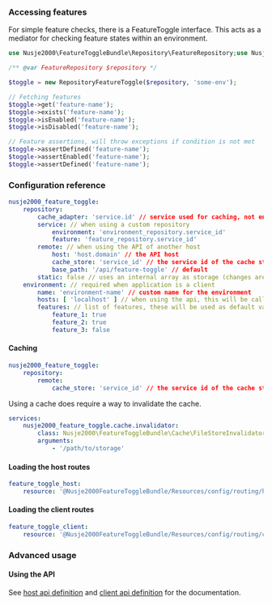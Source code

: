 ### Accessing features

For simple feature checks, there is a FeatureToggle interface. This acts as a mediator for checking feature states within an environment.

```php
use Nusje2000\FeatureToggleBundle\Repository\FeatureRepository;use Nusje2000\FeatureToggleBundle\RepositoryFeatureToggle;

/** @var FeatureRepository $repository */

$toggle = new RepositoryFeatureToggle($repository, 'some-env');

// Fetching features
$toggle->get('feature-name');
$toggle->exists('feature-name');
$toggle->isEnabled('feature-name');
$toggle->isDisabled('feature-name');

// Feature assertions, will throw exceptions if condition is not met
$toggle->assertDefined('feature-name');
$toggle->assertEnabled('feature-name');
$toggle->assertDefined('feature-name');
```

### Configuration reference

```yaml
nusje2000_feature_toggle:
    repository:
        cache_adapter: 'service.id' // service used for caching, not enabled by default
        service: // when using a custom repository
            environment: 'environment_repository.service_id'
            feature: 'feature_repository.service_id'
        remote: // when using the API of another host
            host: 'host.domain' // the API host
            cache_store: 'service_id' // the service id of the cache store
            base_path: '/api/feature-toggle' // default
        static: false // uses an internal array as storage (changes are therefore not persistent)
    environment: // required when application is a client
        name: 'environment-name' // custom name for the environment
        hosts: [ 'localhost' ] // when using the api, this will be called by the host to invalidate the cache
        features: // list of features, these will be used as default values
            feature_1: true
            feature_2: true
            feature_3: false
```

#### Caching

```yaml
nusje2000_feature_toggle:
    repository:
        remote:
            cache_store: 'service_id' // the service id of the cache store
```

Using a cache does require a way to invalidate the cache.

```yaml
services:
    nusje2000_feature_toggle.cache.invalidator:
        class: Nusje2000\FeatureToggleBundle\Cache\FileStoreInvalidator
        arguments:
            - '/path/to/storage'
```

#### Loading the host routes

```yaml
feature_toggle_host:
    resource: '@Nusje2000FeatureToggleBundle/Resources/config/routing/host.xml'
```

#### Loading the client routes

```yaml
feature_toggle_client:
    resource: '@Nusje2000FeatureToggleBundle/Resources/config/routing/client.xml'
```

### Advanced usage

#### Using the API

See [host api definition](./host_api.md) and [client api definition](./client_api.md) for the documentation.
